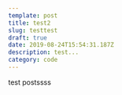 ```yaml
---
template: post
title: test2
slug: testtest
draft: true
date: 2019-08-24T15:54:31.187Z
description: test...
category: code
---
```

test postssss

